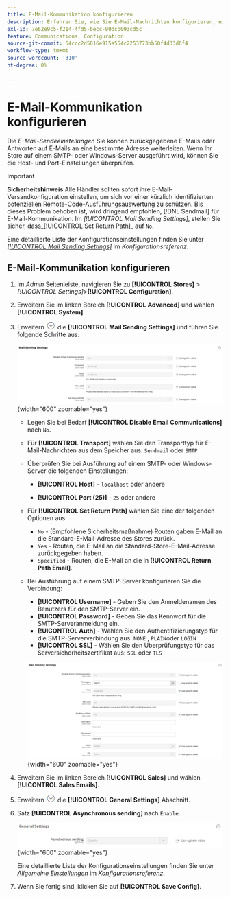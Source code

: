 ```yaml
---
title: E-Mail-Kommunikation konfigurieren
description: Erfahren Sie, wie Sie E-Mail-Nachrichten konfigurieren, einschließlich der Weiterleitung zurückgegebener E-Mails oder Antworten auf eine bestimmte E-Mail-Adresse.
exl-id: 7e62e9c5-f214-4fd5-becc-99dcb093cd5c
feature: Communications, Configuration
source-git-commit: 64ccc2d5016e915a554c2253773bb50f4d33d6f4
workflow-type: tm+mt
source-wordcount: '310'
ht-degree: 0%

---
```


# E-Mail-Kommunikation konfigurieren

Die _E-Mail-Sendeeinstellungen_ Sie können zurückgegebene E-Mails oder Antworten auf E-Mails an eine bestimmte Adresse weiterleiten. Wenn Ihr Store auf einem SMTP- oder Windows-Server ausgeführt wird, können Sie die Host- und Port-Einstellungen überprüfen.

>[!IMPORTANT]
>
>**Sicherheitshinweis** Alle Händler sollten sofort ihre E-Mail-Versandkonfiguration einstellen, um sich vor einer kürzlich identifizierten potenziellen Remote-Code-Ausführungsauswertung zu schützen. Bis dieses Problem behoben ist, wird dringend empfohlen, [!DNL Sendmail] für E-Mail-Kommunikation. Im _[!UICONTROL Mail Sending Settings]_, stellen Sie sicher, dass_[!UICONTROL Set Return Path]_ auf `No`.

Eine detaillierte Liste der Konfigurationseinstellungen finden Sie unter [_[!UICONTROL Mail Sending Settings]_](../configuration-reference/advanced/system.md) im _Konfigurationsreferenz_.

## E-Mail-Kommunikation konfigurieren

1. Im _Admin_ Seitenleiste, navigieren Sie zu **[!UICONTROL Stores]** > _[!UICONTROL Settings]_>**[!UICONTROL Configuration]**.

1. Erweitern Sie im linken Bereich **[!UICONTROL Advanced]** und wählen **[!UICONTROL System]**.

1. Erweitern ![Erweiterungsauswahl](../assets/icon-display-expand.png) die **[!UICONTROL Mail Sending Settings]** und führen Sie folgende Schritte aus:

   ![Erweiterte Konfiguration - E-Mail-Sendeeinstellungen](../configuration-reference/advanced/assets/system-mail-sending-settings.png){width="600" zoomable="yes"}

   - Legen Sie bei Bedarf **[!UICONTROL Disable Email Communications]** nach `No`.

   - Für **[!UICONTROL Transport]** wählen Sie den Transporttyp für E-Mail-Nachrichten aus dem Speicher aus: `Sendmail` oder `SMTP`

   - Überprüfen Sie bei Ausführung auf einem SMTP- oder Windows-Server die folgenden Einstellungen:

      - **[!UICONTROL Host]** - `localhost` oder andere

      - **[!UICONTROL Port (25)]** - `25` oder andere

   - Für **[!UICONTROL Set Return Path]** wählen Sie eine der folgenden Optionen aus:

      - `No` - (Empfohlene Sicherheitsmaßnahme) Routen gaben E-Mail an die Standard-E-Mail-Adresse des Stores zurück.
      - `Yes` - Routen, die E-Mail an die Standard-Store-E-Mail-Adresse zurückgegeben haben.
      - `Specified` - Routen, die E-Mail an die in **[!UICONTROL Return Path Email]**.

   - Bei Ausführung auf einem SMTP-Server konfigurieren Sie die Verbindung:

      - **[!UICONTROL Username]** - Geben Sie den Anmeldenamen des Benutzers für den SMTP-Server ein.
      - **[!UICONTROL Password]** - Geben Sie das Kennwort für die SMTP-Serveranmeldung ein.
      - **[!UICONTROL Auth]** - Wählen Sie den Authentifizierungstyp für die SMTP-Serververbindung aus: `NONE` , `PLAIN`oder `LOGIN`
      - **[!UICONTROL SSL]** - Wählen Sie den Überprüfungstyp für das Serversicherheitszertifikat aus: `SSL` oder `TLS`

     ![Erweiterte Konfiguration - E-Mail-Sendeeinstellungen](../configuration-reference/advanced/assets/system-mail-sending-settings-smtp.png){width="600" zoomable="yes"}

1. Erweitern Sie im linken Bereich **[!UICONTROL Sales]** und wählen **[!UICONTROL Sales Emails]**.

1. Erweitern ![Erweiterungsauswahl](../assets/icon-display-expand.png) die **[!UICONTROL General Settings]** Abschnitt.

1. Satz **[!UICONTROL Asynchronous sending]** nach `Enable`.

   ![Vertriebskonfiguration - Allgemeine E-Mail-Einstellungen](../configuration-reference/sales/assets/sales-emails-general-settings.png){width="600" zoomable="yes"}

   Eine detaillierte Liste der Konfigurationseinstellungen finden Sie unter [_Allgemeine Einstellungen_](../configuration-reference/sales/sales-emails.md) im _Konfigurationsreferenz_.

1. Wenn Sie fertig sind, klicken Sie auf **[!UICONTROL Save Config]**.
